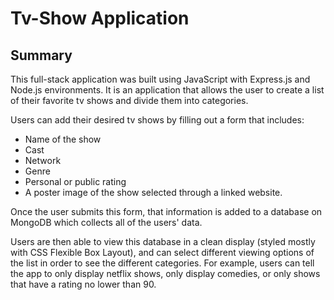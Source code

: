 # Tv-Show Application

## Summary
This full-stack application was built using JavaScript with Express.js and Node.js environments. It is an application that allows the user to create a list of their favorite tv shows and divide them into categories. 

Users can add their desired tv shows by filling out a form that includes: 

* Name of the show
* Cast 
* Network
* Genre
* Personal or public rating
* A poster image of the show selected through a linked website. 

Once the user submits this form, that information is added to a database on MongoDB which collects all of the users' data.

Users are then able to view this database in a clean display (styled mostly with CSS Flexible Box Layout), and can select different viewing options of the list in order to see the different categories. For example, users can tell the app to only display netflix shows, only display comedies, or only shows that have a rating no lower than 90. 

